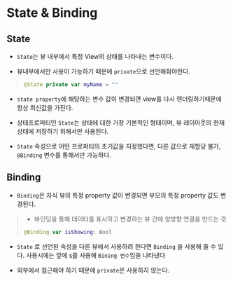 # State & Binding

## State 
- `State`는 뷰 내부에서 특정 View의 상태를 나타내는 변수이다.

- 뷰내부에서만 사용이 가능하기 때문에 `private`으로 선언해줘야한다.
> ```swift
> @State private var myName = ""
> ```

- `state property`에 해당하는 변수 값이 변경되면 view를 다시 랜더링하기때문에 항상 최신값을 가진다.

- 상태프로퍼티인 `State`는 상태에 대한 가장 기본적인 형태이며, 뷰 레이아웃의 현재 상태에 저장하기 위해서만 사용된다.

- `State` 속성으로 어떤 프로퍼티의 초기값을 지정했다면, 다른 값으로 재할당 불가, `@Binding` 변수를 통해서만 가능하다.

## Binding
- `Binding`은 자식 뷰의 특정 property 값이 변경되면 부모의 특정 property 값도 변경된다.
> - 바인딩을 통해 데이터를 표시하고 변경하는 뷰 간에 양방향 연결을 만드는 것
> ```swift
>@Binding var isShowing: Bool
> ```

- `State` 로 선언된 속성을 다른 뷰에서 사용하려 한다면 `Binding` 을 사용해 줄 수 있다. 사용시에는 앞에 `$`를 사용해 `Bining 변수`임을 나타낸다

- 외부에서 접근해야 하기 때문에 `private`은 사용하지 않는다.

